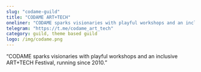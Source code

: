 ```yaml
---
slug: "codame-guild"
title: "CODAME ART+TECH"
oneliner: "CODAME sparks visionaries with playful workshops and an inclusive ART+TECH Festival, running since 2010."
telegram: "https://t.me/codame_art_tech"
category: guild, theme based guild	
logo: /img/codame.png
---
```


“CODAME sparks visionaries with playful workshops and an inclusive ART+TECH Festival, running since 2010.”
